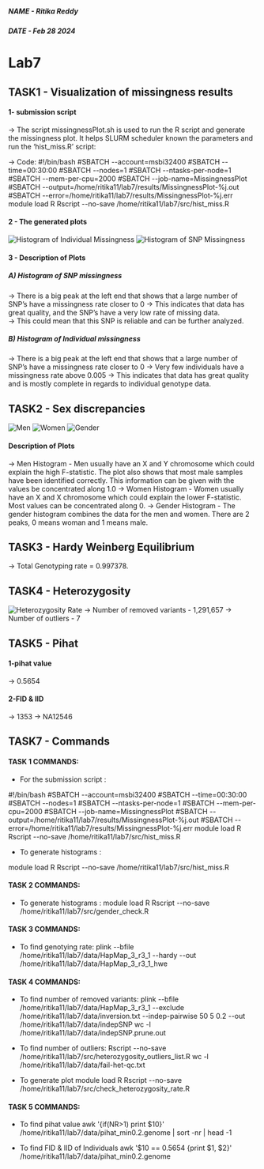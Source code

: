 ##### NAME - Ritika Reddy 
##### DATE - Feb 28 2024

# Lab7 

## TASK1 - Visualization of missingness results
#### 1- submission script 
-> The script missingnessPlot.sh is used to run the R script and generate the missingness plot. It helps SLURM scheduler known the parameters and run the ‘hist_miss.R’ script: 

-> Code: 
#!/bin/bash
#SBATCH --account=msbi32400
#SBATCH --time=00:30:00
#SBATCH --nodes=1
#SBATCH --ntasks-per-node=1
#SBATCH --mem-per-cpu=2000
#SBATCH --job-name=MissingnessPlot
#SBATCH --output=/home/ritika11/lab7/results/MissingnessPlot-%j.out
#SBATCH --error=/home/ritika11/lab7/results/MissingnessPlot-%j.err
module load R
Rscript --no-save /home/ritika11/lab7/src/hist_miss.R

#### 2 - The generated plots
![Histogram of Individual Missingness](Histogram-of-Individual-Missingness.png)
![Histogram of SNP Missingness](Histogram-of-SNP-Missingness.png)

####  3 - Description of Plots
##### A) Histogram  of SNP missingness 
-> There is a big peak at the left end that shows that a large number of SNP’s have a missingness rate closer to 0 
-> This indicates that data has great quality, and the SNP’s have a very low rate of missing data.     
-> This could mean that this SNP is reliable and can be further analyzed. 
##### B) Histogram  of Individual missingness 
-> There is a big peak at the left end that shows that a large number of SNP’s have a missingness rate closer to 0 
-> Very few individuals have a missingness rate above 0.005 
-> This indicates that data has great quality and is mostly complete in regards to individual genotype data. 

## TASK2 - Sex discrepancies
![Men](Men.png)
![Women](Women.png)
![Gender](Gender.png)
#### Description of Plots
-> Men Histogram - Men usually have an X and Y chromosome which could explain the high F-statistic. The plot also shows that most male samples have been identified correctly. This information can be given with the values be concentrated along 1.0
-> Women Histogram - Women usually have an X and X chromosome which could explain the lower F-statistic. Most values can be  concentrated along 0.
-> Gender Histogram - The gender histogram combines the data for the men and women. There are 2 peaks, 0 means woman and 1 means male. 

## TASK3 - Hardy Weinberg Equilibrium
-> Total Genotyping rate = 0.997378.

## TASK4 - Heterozygosity 
![Heterozygosity Rate](Heterozygozity-Rate.png)
-> Number of removed variants - 1,291,657
-> Number of outliers - 7 

## TASK5 - Pihat
#### 1-pihat value 
-> 0.5654

#### 2-FID & IID
-> 1353 
-> NA12546 

## TASK7 - Commands
#### TASK 1 COMMANDS: 
- For the submission script :
  
#!/bin/bash
#SBATCH --account=msbi32400
#SBATCH --time=00:30:00
#SBATCH --nodes=1
#SBATCH --ntasks-per-node=1
#SBATCH --mem-per-cpu=2000
#SBATCH --job-name=MissingnessPlot
#SBATCH --output=/home/ritika11/lab7/results/MissingnessPlot-%j.out
#SBATCH --error=/home/ritika11/lab7/results/MissingnessPlot-%j.err
module load R
Rscript --no-save /home/ritika11/lab7/src/hist_miss.R

- To generate histograms :

module load R
Rscript --no-save /home/ritika11/lab7/src/hist_miss.R

#### TASK 2 COMMANDS: 
- To generate histograms :
module load R
Rscript --no-save /home/ritika11/lab7/src/gender_check.R

#### TASK 3 COMMANDS: 
- To find genotying rate:
plink --bfile /home/ritika11/lab7/data/HapMap_3_r3_1 --hardy --out /home/ritika11/lab7/data/HapMap_3_r3_1_hwe

#### TASK 4 COMMANDS: 
- To find number of removed variants:
plink --bfile /home/ritika11/lab7/data/HapMap_3_r3_1 --exclude /home/ritika11/lab7/data/inversion.txt --indep-pairwise 50 5 0.2 --out /home/ritika11/lab7/data/indepSNP
wc -l /home/ritika11/lab7/data/indepSNP.prune.out

- To find number of outliers:
Rscript --no-save /home/ritika11/lab7/src/heterozygosity_outliers_list.R
wc -l /home/ritika11/lab7/data/fail-het-qc.txt

- To generate plot
module load R
Rscript --no-save /home/ritika11/lab7/src/check_heterozygosity_rate.R

#### TASK 5 COMMANDS: 
- To find pihat value
awk '{if(NR>1) print $10}' /home/ritika11/lab7/data/pihat_min0.2.genome | sort -nr | head -1

- To find FID & IID of Individuals
awk '$10 == 0.5654 {print $1, $2}' /home/ritika11/lab7/data/pihat_min0.2.genome


